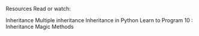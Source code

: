Resources
Read or watch:

Inheritance
Multiple inheritance
Inheritance in Python
Learn to Program 10 : Inheritance Magic Methods
